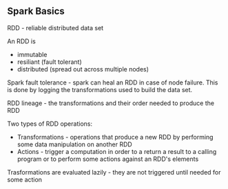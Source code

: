 ## Spark Basics

RDD - reliable distributed data set

An RDD is

* immutable
* resiliant (fault tolerant)
* distributed (spread out across multiple nodes)

Spark fault tolerance - spark can heal an RDD in case of node failure.
This is done by logging the transformations used to build the data set.

RDD lineage  - the transformations and their order needed to produce the RDD

Two types of RDD operations:

* Transformations - operations that produce a new RDD by performing some
data manipulation on another RDD
* Actions - trigger a computation in order to a return a result to a calling
program or to perform some actions against an RDD's elements

Trasformations are evaluated lazily - they are not triggered until needed for some
action